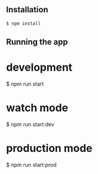## Installation

```bash
$ npm install
```

## Running the app

# development
$ npm run start

# watch mode
$ npm run start:dev

# production mode
$ npm run start:prod
```
